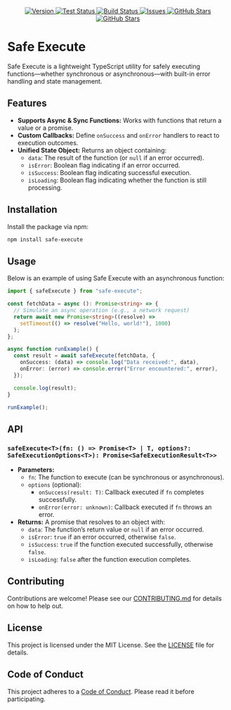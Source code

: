 <div align="center">
  <a href="https://github.com/rahulc0dy/safe-execute/releases">
    <img src="https://img.shields.io/badge/1.0.0-teal?label=version" alt="Version">
  </a>
  <a href="(https://github.com/rahulc0dy/safe-execute/actions/workflows/tests.yml">
    <img src="https://github.com/rahulc0dy/safe-execute/actions/workflows/tests.yml/badge.svg" alt="Test Status">
  </a>
  <a href="https://github.com/rahulc0dy/safe-execute/actions/workflows/builds.yml">
    <img src="https://github.com/rahulc0dy/safe-execute/actions/workflows/builds.yml/badge.svg" alt="Build Status">
  </a>
  <a href="https://github.com/rahulc0dy/safe-execute/issues">
    <img src="https://img.shields.io/github/issues/rahulc0dy/safe-execute" alt="Issues">
  </a>
  <a href="https://github.com/rahulc0dy/safe-execute">
    <img src="https://img.shields.io/github/stars/rahulc0dy/safe-execute" alt="GitHub Stars">
  </a>
  <a href="https://github.com/rahulc0dy/safe-execute">
    <img src="https://img.shields.io/coderabbit/prs/github/rahulc0dy/safe-execute?utm_source=oss&utm_medium=github&utm_campaign=rahulc0dy%2Fsafe-execute&labelColor=171717&color=FF570A&link=https%3A%2F%2Fcoderabbit.ai&label=CodeRabbit+Reviews" alt="GitHub Stars">
  </a>
</div>

# Safe Execute

Safe Execute is a lightweight TypeScript utility for safely executing functions—whether synchronous or asynchronous—with built-in error handling and state management.

## Features

- **Supports Async & Sync Functions:** Works with functions that return a value or a promise.
- **Custom Callbacks:** Define `onSuccess` and `onError` handlers to react to execution outcomes.
- **Unified State Object:** Returns an object containing:
  - `data`: The result of the function (or `null` if an error occurred).
  - `isError`: Boolean flag indicating if an error occurred.
  - `isSuccess`: Boolean flag indicating successful execution.
  - `isLoading`: Boolean flag indicating whether the function is still processing.

## Installation

Install the package via npm:

```bash
npm install safe-execute
```

## Usage

Below is an example of using Safe Execute with an asynchronous function:

```typescript
import { safeExecute } from "safe-execute";

const fetchData = async (): Promise<string> => {
  // Simulate an async operation (e.g., a network request)
  return await new Promise<string>((resolve) =>
    setTimeout(() => resolve("Hello, world!"), 1000)
  );
};

async function runExample() {
  const result = await safeExecute(fetchData, {
    onSuccess: (data) => console.log("Data received:", data),
    onError: (error) => console.error("Error encountered:", error),
  });

  console.log(result);
}

runExample();
```

## API

### `safeExecute<T>(fn: () => Promise<T> | T, options?: SafeExecutionOptions<T>): Promise<SafeExecutionResult<T>>`

- **Parameters:**
  - `fn`: The function to execute (can be synchronous or asynchronous).
  - `options` (optional):
    - `onSuccess(result: T)`: Callback executed if `fn` completes successfully.
    - `onError(error: unknown)`: Callback executed if `fn` throws an error.
- **Returns:** A promise that resolves to an object with:
  - `data`: The function’s return value or `null` if an error occurred.
  - `isError`: `true` if an error occurred, otherwise `false`.
  - `isSuccess`: `true` if the function executed successfully, otherwise `false`.
  - `isLoading`: `false` after the function execution completes.

## Contributing

Contributions are welcome! Please see our [CONTRIBUTING.md](CONTRIBUTING.md) for details on how to help out.

## License

This project is licensed under the MIT License. See the [LICENSE](LICENSE) file for details.

## Code of Conduct

This project adheres to a [Code of Conduct](CODE_OF_CONDUCT.md). Please read it before participating.
